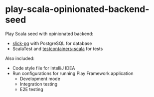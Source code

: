 # play-scala-opinionated-backend-seed

Play Scala seed with opinionated backend:

* [slick-pg](https://github.com/tminglei/slick-pg) with PostgreSQL for database
* ScalaTest and [testcontainers-scala](https://github.com/testcontainers/testcontainers-scala) for tests

Also included:

* Code style file for IntelliJ IDEA
* Run configurations for running Play Framework application
	* Development mode
	* Integration testing
	* E2E testing